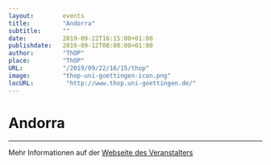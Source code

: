 ```yaml
---
layout:        events
title:         "Andorra"
subtitle:      ""
date:          2019-09-22T16:15:00+01:00
publishdate:   2019-09-12T00:00:00+01:00
author:        "ThOP"
place:         "ThOP"
URL:           "/2019/09/22/16/15/thop"
image:         "thop-uni-goettingen-icon.png"
locURL:         "http://www.thop.uni-goettingen.de/"
---
```


Andorra
===========


-----------



Mehr Informationen auf der [Webseite des Veranstalters](http://www.thop.uni-goettingen.de/)
